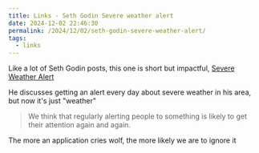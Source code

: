```yaml
---
title: Links - Seth Godin Severe weather alert
date: 2024-12-02 22:46:30
permalink: /2024/12/02/seth-godin-severe-weather-alert/
tags:
  - links
---
```


Like a lot of Seth Godin posts, this one is short but impactful, [Severe Weather Alert](https://seths.blog/2024/11/severe-weather-alert/)

He discusses getting an alert every day about severe weather in his area, but now it's just "weather"

> We think that regularly alerting people to something is likely to get their attention again and again.

The more an application cries wolf, the more likely we are to ignore it
